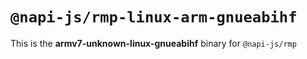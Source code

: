 # `@napi-js/rmp-linux-arm-gnueabihf`

This is the **armv7-unknown-linux-gnueabihf** binary for `@napi-js/rmp`
